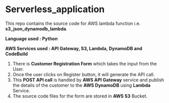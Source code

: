 # Serverless_application
This repo contains the source code for AWS lambda function i.e. **s3_json_dynamodb_lambda**.

**Language used : Python**

**AWS Services used : API Gateway, S3, Lambda, DynamoDB and CodeBuild**

1. There is **Customer Registration Form** which takes the input from the User.
2. Once the user clicks on Register button, it will generate the API call.
3. This **POST API call** is handled by **AWS API Gateway** service and publish the details of the customer to the **AWS DynamoDB** using **Lambda** Service.
4. The source code files for the form are stored in **AWS S3** Bucket.
